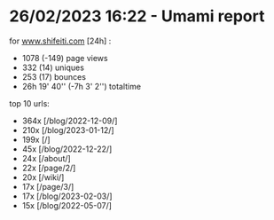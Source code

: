 # 26/02/2023 16:22 - Umami report
for www.shifeiti.com [24h] :

 - 1078 (-149) page views
 - 332 (14) uniques
 - 253 (17) bounces
 - 26h 19' 40'' (-7h 3' 2'') totaltime


top 10 urls:
 - 364x [/blog/2022-12-09/]
 - 210x [/blog/2023-01-12/]
 - 199x [/]
 - 45x [/blog/2022-12-22/]
 - 24x [/about/]
 - 22x [/page/2/]
 - 20x [/wiki/]
 - 17x [/page/3/]
 - 17x [/blog/2023-02-03/]
 - 15x [/blog/2022-05-07/]


